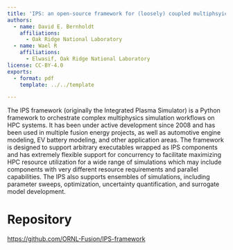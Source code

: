 ```yaml
---
title: 'IPS: an open-source framework for (loosely) coupled multiphsyics simulations'
authors:
  - name: David E. Bernholdt
    affiliations:
      - Oak Ridge National Laboratory
  - name: Wael R
    affiliations:
      - Elwasif, Oak Ridge National Laboratory
license: CC-BY-4.0
exports:
  - format: pdf
    template: ../../template

---
```


The IPS framework (originally the Integrated Plasma Simulator) is a Python framework to orchestrate complex multiphysics simulation workflows on HPC systems.  It has been under active development since 2008 and has been used in multiple fusion energy projects, as well as automotive engine modeling, EV battery modeling, and other application areas.  The framework is designed to support arbitrary executables wrapped as IPS components and has extremely flexible support for concurrency to facilitate maximizing HPC resource utilization for a wide range of simulations which may include components with very different resource requirements and parallel capabilities.  The IPS also supports ensembles of simulations, including parameter sweeps, optimization, uncertainty quantification, and surrogate model development.

# Repository
https://github.com/ORNL-Fusion/IPS-framework

